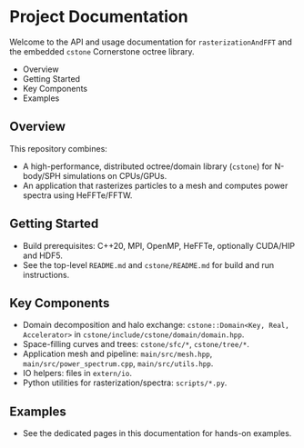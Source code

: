 # Project Documentation

Welcome to the API and usage documentation for `rasterizationAndFFT` and the embedded `cstone` Cornerstone octree library.

- Overview
- Getting Started
- Key Components
- Examples

## Overview
This repository combines:
- A high-performance, distributed octree/domain library (`cstone`) for N-body/SPH simulations on CPUs/GPUs.
- An application that rasterizes particles to a mesh and computes power spectra using HeFFTe/FFTW.

## Getting Started
- Build prerequisites: C++20, MPI, OpenMP, HeFFTe, optionally CUDA/HIP and HDF5.
- See the top-level `README.md` and `cstone/README.md` for build and run instructions.

## Key Components
- Domain decomposition and halo exchange: `cstone::Domain<Key, Real, Accelerator>` in `cstone/include/cstone/domain/domain.hpp`.
- Space-filling curves and trees: `cstone/sfc/*`, `cstone/tree/*`.
- Application mesh and pipeline: `main/src/mesh.hpp`, `main/src/power_spectrum.cpp`, `main/src/utils.hpp`.
- IO helpers: files in `extern/io`.
- Python utilities for rasterization/spectra: `scripts/*.py`.

## Examples
- See the dedicated pages in this documentation for hands-on examples.
